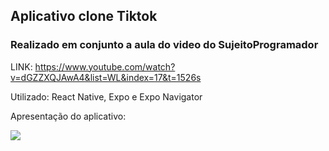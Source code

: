 ## Aplicativo clone Tiktok
### Realizado em conjunto a aula do video do SujeitoProgramador
LINK: https://www.youtube.com/watch?v=dGZZXQJAwA4&list=WL&index=17&t=1526s

Utilizado: React Native, Expo e Expo Navigator

Apresentação do aplicativo:

<img src="video-apresentacao.gif">
